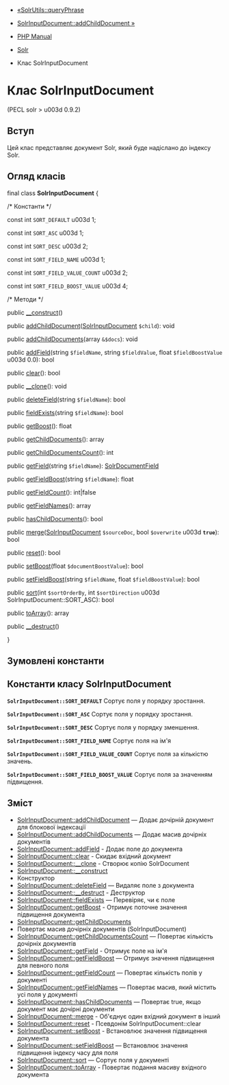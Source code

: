 - [«SolrUtils::queryPhrase](solrutils.queryphrase.md)
- [SolrInputDocument::addChildDocument
»](solrinputdocument.addchilddocument.md)

- [PHP Manual](index.md)
- [Solr](book.solr.md)
- Клас SolrInputDocument

# Клас SolrInputDocument

(PECL solr \> u003d 0.9.2)

## Вступ

Цей клас представляє документ Solr, який буде надіслано до індексу
Solr.

## Огляд класів

final class **SolrInputDocument** {

/\* Константи \*/

const int `SORT_DEFAULT` u003d 1;

const int `SORT_ASC` u003d 1;

const int `SORT_DESC` u003d 2;

const int `SORT_FIELD_NAME` u003d 1;

const int `SORT_FIELD_VALUE_COUNT` u003d 2;

const int `SORT_FIELD_BOOST_VALUE` u003d 4;

/\* Методи \*/

public [\_\_construct](solrinputdocument.construct.md)()

public
[addChildDocument](solrinputdocument.addchilddocument.md)([SolrInputDocument](class.solrinputdocument.md)
`$child`): void

public
[addChildDocuments](solrinputdocument.addchilddocuments.md)(array
`&$docs`): void

public [addField](solrinputdocument.addfield.md)(string `$fieldName`,
string `$fieldValue`, float `$fieldBoostValue` u003d 0.0): bool

public [clear](solrinputdocument.clear.md)(): bool

public [\_\_clone](solrinputdocument.clone.md)(): void

public [deleteField](solrinputdocument.deletefield.md)(string
`$fieldName`): bool

public [fieldExists](solrinputdocument.fieldexists.md)(string
`$fieldName`): bool

public [getBoost](solrinputdocument.getboost.md)(): float

public [getChildDocuments](solrinputdocument.getchilddocuments.md)():
array

public
[getChildDocumentsCount](solrinputdocument.getchilddocumentscount.md)():
int

public [getField](solrinputdocument.getfield.md)(string `$fieldName`):
[SolrDocumentField](class.solrdocumentfield.md)

public [getFieldBoost](solrinputdocument.getfieldboost.md)(string
`$fieldName`): float

public [getFieldCount](solrinputdocument.getfieldcount.md)():
int\|false

public [getFieldNames](solrinputdocument.getfieldnames.md)(): array

public [hasChildDocuments](solrinputdocument.haschilddocuments.md)():
bool

public
[merge](solrinputdocument.merge.md)([SolrInputDocument](class.solrinputdocument.md)
`$sourceDoc`, bool `$overwrite` u003d **`true`**): bool

public [reset](solrinputdocument.reset.md)(): bool

public [setBoost](solrinputdocument.setboost.md)(float
`$documentBoostValue`): bool

public [setFieldBoost](solrinputdocument.setfieldboost.md)(string
`$fieldName`, float `$fieldBoostValue`): bool

public [sort](solrinputdocument.sort.md)(int `$sortOrderBy`, int
`$sortDirection` u003d SolrInputDocument::SORT_ASC): bool

public [toArray](solrinputdocument.toarray.md)(): array

public [\_\_destruct](solrinputdocument.destruct.md)()

}

## Зумовлені константи

## Константи класу SolrInputDocument

**`SolrInputDocument::SORT_DEFAULT`**
Сортує поля у порядку зростання.

**`SolrInputDocument::SORT_ASC`**
Сортує поля у порядку зростання.

**`SolrInputDocument::SORT_DESC`**
Сортує поля у порядку зменшення.

**`SolrInputDocument::SORT_FIELD_NAME`**
Сортує поля на ім'я

**`SolrInputDocument::SORT_FIELD_VALUE_COUNT`**
Сортує поля за кількістю значень.

**`SolrInputDocument::SORT_FIELD_BOOST_VALUE`**
Сортує поля за значенням підвищення.

## Зміст

- [SolrInputDocument::addChildDocument](solrinputdocument.addchilddocument.md)
— Додає дочірній документ для блокової індексації
- [SolrInputDocument::addChildDocuments](solrinputdocument.addchilddocuments.md)
— Додає масив дочірніх документів
- [SolrInputDocument::addField](solrinputdocument.addfield.md) -
Додає поле до документа
- [SolrInputDocument::clear](solrinputdocument.clear.md) -
Скидає вхідний документ
- [SolrInputDocument::\_\_clone](solrinputdocument.clone.md) -
Створює копію SolrDocument
- [SolrInputDocument::\_\_construct](solrinputdocument.construct.md)
- Конструктор
- [SolrInputDocument::deleteField](solrinputdocument.deletefield.md)
— Видаляє поле з документа
- [SolrInputDocument::\_\_destruct](solrinputdocument.destruct.md) -
Деструктор
- [SolrInputDocument::fieldExists](solrinputdocument.fieldexists.md)
— Перевіряє, чи є поле
- [SolrInputDocument::getBoost](solrinputdocument.getboost.md) -
Отримує поточне значення підвищення документа
- [SolrInputDocument::getChildDocuments](solrinputdocument.getchilddocuments.md)
- Повертає масив дочірніх документів (SolrInputDocument)
- [SolrInputDocument::getChildDocumentsCount](solrinputdocument.getchilddocumentscount.md)
— Повертає кількість дочірніх документів
- [SolrInputDocument::getField](solrinputdocument.getfield.md) -
Отримує поле на ім'я
- [SolrInputDocument::getFieldBoost](solrinputdocument.getfieldboost.md)
— Отримує значення підвищення для певного поля
- [SolrInputDocument::getFieldCount](solrinputdocument.getfieldcount.md)
— Повертає кількість полів у документі
- [SolrInputDocument::getFieldNames](solrinputdocument.getfieldnames.md)
— Повертає масив, який містить усі поля у документі
- [SolrInputDocument::hasChildDocuments](solrinputdocument.haschilddocuments.md)
— Повертає true, якщо документ має дочірні документи
- [SolrInputDocument::merge](solrinputdocument.merge.md) -
Об'єднує один вхідний документ в інший
- [SolrInputDocument::reset](solrinputdocument.reset.md) - Псевдонім
SolrInputDocument::clear
- [SolrInputDocument::setBoost](solrinputdocument.setboost.md) -
Встановлює значення підвищення документа
- [SolrInputDocument::setFieldBoost](solrinputdocument.setfieldboost.md)
— Встановлює значення підвищення індексу часу для поля
- [SolrInputDocument::sort](solrinputdocument.sort.md) — Сортує
поля у документі
- [SolrInputDocument::toArray](solrinputdocument.toarray.md) -
Повертає подання масиву вхідного документа
